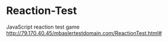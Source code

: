# Reaction-Test
JavaScript reaction test game
http://79.170.40.45/mbaslertestdomain.com/ReactionTest.html#
